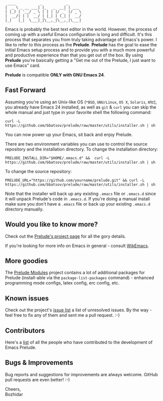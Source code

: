 ```
 ____           _           _
|  _ \ _ __ ___| |_   _  __| | ___
| |_) | '__/ _ \ | | | |/ _` |/ _ \
|  __/| | |  __/ | |_| | (_| |  __/
|_|   |_|  \___|_|\__,_|\__,_|\___|
```

Emacs is probably the best text editor in the world. However, the
process of coming up with a useful Emacs configuration is long and
difficult. It's this process that separates you from truly taking
advantage of Emacs's power. I like to refer to this process as the
**Prelude**. **Prelude** has the goal to ease the initial Emacs setup
process and to provide you with a much more powerful and productive
experience than that you get out of the box. By using **Prelude**
you're basically getting a "Get me out of the Prelude, I just want to
use Emacs" card.

**Prelude** is compatible **ONLY with GNU Emacs 24**. 

## Fast Forward

Assuming you're using an Unix-like OS (`*BSD`, `GNU/Linux`, `OS X`, `Solaris`,
etc), you already have Emacs 24 installed, as well as `git` & `curl` you
can skip the whole manual and just type in your favorite shell the
following command:

`curl -L
https://github.com/bbatsov/prelude/raw/master/utils/installer.sh
| sh`

You can now power up your Emacs, sit back and enjoy Prelude.

There are two environment variables you can use to control the 
source repository and the installation directory. To change the 
installation directory:

`PRELUDE_INSTALL_DIR="$HOME/.emacs.d" && 
 curl -L
https://github.com/bbatsov/prelude/raw/master/utils/installer.sh
| sh`

To change the source repository:

`PRELUDE_URL="https://github.com/yourname/prelude.git" &&
 curl -L
https://github.com/bbatsov/prelude/raw/master/utils/installer.sh
| sh`

Note that the installer will back up any existing `.emacs` file or
`.emacs.d` since it will unpack Prelude's code in `.emacs.d`. If
you're doing a manual install make sure you don't have a `.emacs` file
or back up your existing `.emacs.d` directory manually.

## Would you like to know more?

Check out the [Prelude's project page](http://batsov.com/prelude) for
all the gory details.

If you're looking for more info on Emacs in general - consult
[WikEmacs](http://wikemacs.org).

## More goodies

The [Prelude Modules](https://github.com/bbatsov/prelude-modules)
project contains a lot of additional packages for Prelude
(install-able via the `package-list-packages` command) - enhanced programming
mode configs, latex config, erc config, etc.

## Known issues

Check out the project's
[issue list](https://github.com/bbatsov/prelude/issues?sort=created&direction=desc&state=open)
a list of unresolved issues. By the way - feel free to fix any of them
and sent me a pull request. :-)

## Contributors

Here's a [list](https://github.com/bbatsov/prelude/contributors) of all the people who have contributed to the
development of Emacs Prelude.

## Bugs & Improvements

Bug reports and suggestions for improvements are always
welcome. GitHub pull requests are even better! :-)

Cheers,<br>
Bozhidar
